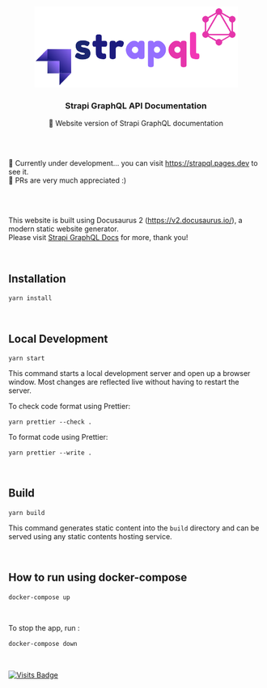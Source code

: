 <div align="center">
  <img src="https://raw.githubusercontent.com/kevinadhiguna/strapi-graphql-documentation/master/assets/images/strapql.png" />
  <h3 align="center">Strapi GraphQL API Documentation</h3>

  <p align="center">
    🚀 Website version of Strapi GraphQL documentation
    <!--
    <br />
    <a href="https://github.com/kevinadhiguna/strapi-graphql-documentation#-table-of-contents"><strong>Explore the docs »</strong></a>
    <br />
    <br />
    <a href="https://github.com/kevinadhiguna/strapi-graphql-documentation/issues">Report Bug</a>
    ·
    <a href="https://github.com/kevinadhiguna/strapi-graphql-documentation/issues">Request Feature</a>
    -->
  </p>
</div>

<br />
<br />

🚧 Currently under development... you can visit https://strapql.pages.dev to see it.<br/>
💖 PRs are very much appreciated :)

<br />
<br />

This website is built using Docusaurus 2 (https://v2.docusaurus.io/), a modern static website generator.
<br />
Please visit [Strapi GraphQL Docs](https://github.com/kevinadhiguna/strapi-graphql-documentation) for more, thank you!

<br />

## Installation

```console
yarn install
```

<br />

## Local Development

```console
yarn start
```

This command starts a local development server and open up a browser window. Most changes are reflected live without having to restart the server.

To check code format using Prettier:

```console
yarn prettier --check .
```

To format code using Prettier:

```console
yarn prettier --write .
```

<br />

## Build

```console
yarn build
```

This command generates static content into the `build` directory and can be served using any static contents hosting service.

<br />

## How to run using docker-compose

```bash
docker-compose up
```

<br />

To stop the app, run :
```bash
docker-compose down
```

<br />

[![Visits Badge](https://badges.pufler.dev/visits/kevinadhiguna/strapql)](https://github.com/kevinadhiguna)

<!--
## Deployment

```console
GIT_USER=<Your GitHub username> USE_SSH=true yarn deploy
```

If you are using GitHub pages for hosting, this command is a convenient way to build the website and push to the `gh-pages` branch.
-->
